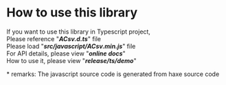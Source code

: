 How to use this library
================
If you want to use this library in Typescript project,  
Please reference "**_ACsv.d.ts_**" file    
Please load "**_src/javascript/ACsv.min.js_**" file  
For API details, please view "**_online docs_**"  
How to use it, please view "**_release/ts/demo_**"  

\* remarks: The javascript source code is generated from haxe source code